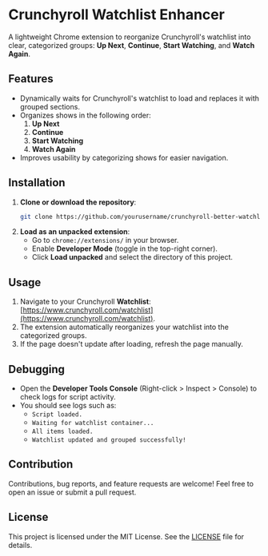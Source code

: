# Crunchyroll Watchlist Enhancer

A lightweight Chrome extension to reorganize Crunchyroll's watchlist into clear, categorized groups: **Up Next**, **Continue**, **Start Watching**, and **Watch Again**.

## Features

- Dynamically waits for Crunchyroll's watchlist to load and replaces it with grouped sections.
- Organizes shows in the following order:
  1. **Up Next**
  2. **Continue**
  3. **Start Watching**
  4. **Watch Again**
- Improves usability by categorizing shows for easier navigation.

## Installation

1. **Clone or download the repository**:
   ```bash
   git clone https://github.com/yourusername/crunchyroll-better-watchlist.git
   ```
2. **Load as an unpacked extension**:
   - Go to `chrome://extensions/` in your browser.
   - Enable **Developer Mode** (toggle in the top-right corner).
   - Click **Load unpacked** and select the directory of this project.

## Usage

1. Navigate to your Crunchyroll **Watchlist**: [https://www.crunchyroll.com/watchlist](https://www.crunchyroll.com/watchlist).
2. The extension automatically reorganizes your watchlist into the categorized groups.
3. If the page doesn't update after loading, refresh the page manually.

## Debugging

- Open the **Developer Tools Console** (Right-click > Inspect > Console) to check logs for script activity.
- You should see logs such as:
  - `Script loaded.`
  - `Waiting for watchlist container...`
  - `All items loaded.`
  - `Watchlist updated and grouped successfully!`

## Contribution

Contributions, bug reports, and feature requests are welcome! Feel free to open an issue or submit a pull request.

## License

This project is licensed under the MIT License. See the [LICENSE](LICENSE) file for details.
